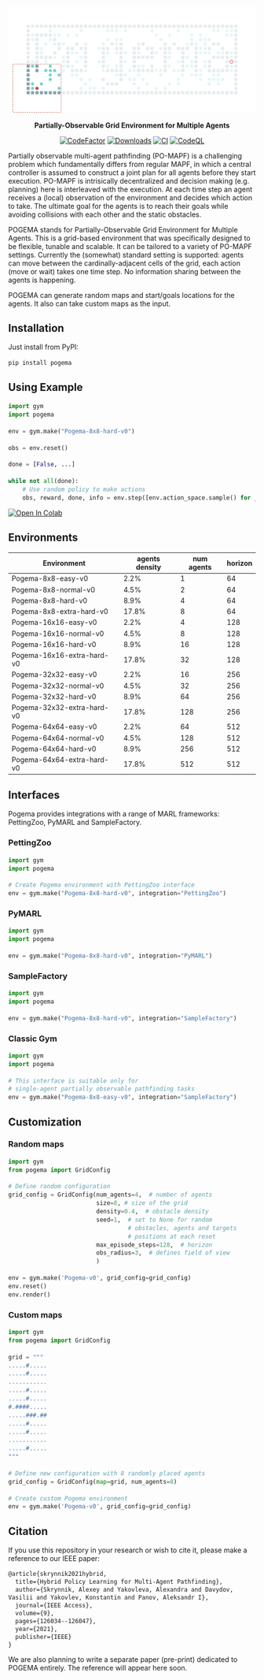 <div align="center">


[![Pogema logo](https://raw.githubusercontent.com/Tviskaron/pogema-pics/main/pogema-logo.svg)](https://github.com/AIRI-Institute/pogema)    

**Partially-Observable Grid Environment for Multiple Agents**

[![CodeFactor](https://www.codefactor.io/repository/github/tviskaron/pogema/badge)](https://www.codefactor.io/repository/github/tviskaron/pogema)
[![Downloads](https://pepy.tech/badge/pogema)](https://pepy.tech/project/pogema)
[![CI](https://github.com/AIRI-Institute/pogema/actions/workflows/CI.yml/badge.svg?branch=main)](https://github.com/AIRI-Institute/pogema/actions/workflows/CI.yml) 
[![CodeQL](https://github.com/AIRI-Institute/pogema/actions/workflows/codeql-analysis.yml/badge.svg)](https://github.com/AIRI-Institute/pogema/actions/workflows/codeql-analysis.yml)    
    
</div> 

Partially observable multi-agent pathfinding (PO-MAPF) is a challenging problem which fundamentally differs from regular MAPF, in which a central controller is assumed to construct a joint plan for all agents before they start execution. PO-MAPF is intrisically decentralized and decision making (e.g. planning) here is interleaved with the execution. At each time step an agent receives a (local) observation of the environment and decides which action to take. The ultimate goal for the agents is to reach their goals while avoiding collisions with each other and the static obstacles.

POGEMA stands for Partially-Observable Grid Environment for Multiple Agents. This is a grid-based environment that was specifically designed to be flexible, tunable and scalable. It can be tailored to a variety of PO-MAPF settings. Currently the (somewhat) standard setting is supported: agents can move between the cardinally-adjacent cells of the grid, each action (move or wait) takes one time step. No information sharing between the agents is happening.

POGEMA can generate random maps and start/goals locations for the agents. It also can take custom maps as the input.

## Installation

Just install from PyPI:

```pip install pogema```

## Using Example

```python
import gym
import pogema

env = gym.make("Pogema-8x8-hard-v0")

obs = env.reset()

done = [False, ...]

while not all(done):
    # Use random policy to make actions
    obs, reward, done, info = env.step([env.action_space.sample() for _ in range(len(obs))])
```

[![Open In Colab](https://colab.research.google.com/assets/colab-badge.svg)](https://colab.research.google.com/drive/19dSEGTQeM3oVJtVjpC162t1XApmv6APc?usp=sharing) 

## Environments

| Environment | agents density  | num agents  |  horizon    |
| -------------------------- | ----- | ----- | ---- |
| Pogema-8x8-easy-v0         | 2.2%  |   1   |  64  |
| Pogema-8x8-normal-v0       | 4.5%  |   2   |  64  |
| Pogema-8x8-hard-v0         | 8.9%  |   4   |  64  |
| Pogema-8x8-extra-hard-v0   | 17.8% |   8   |  64  |
| Pogema-16x16-easy-v0       | 2.2%  |   4   |  128 |
| Pogema-16x16-normal-v0     | 4.5%  |   8   |  128 |
| Pogema-16x16-hard-v0       | 8.9%  |   16  |  128 |
| Pogema-16x16-extra-hard-v0 | 17.8% |   32  |  128 |
| Pogema-32x32-easy-v0       | 2.2%  |   16  |  256 |
| Pogema-32x32-normal-v0     | 4.5%  |   32  |  256 |
| Pogema-32x32-hard-v0       | 8.9%  |   64  |  256 |
| Pogema-32x32-extra-hard-v0 | 17.8% |   128 |  256 |
| Pogema-64x64-easy-v0       | 2.2%  |   64  |  512 |
| Pogema-64x64-normal-v0     | 4.5%  |   128 |  512 |
| Pogema-64x64-hard-v0       | 8.9%  |   256 |  512 |
| Pogema-64x64-extra-hard-v0 | 17.8% |   512 |  512 |   

## Interfaces
Pogema provides integrations with a range of MARL frameworks: PettingZoo, PyMARL and SampleFactory. 

### PettingZoo

```python
import gym
import pogema

# Create Pogema environment with PettingZoo interface
env = gym.make("Pogema-8x8-hard-v0", integration="PettingZoo")
```

### PyMARL

```python
import gym
import pogema

env = gym.make("Pogema-8x8-hard-v0", integration="PyMARL")
```

### SampleFactory

```python
import gym
import pogema

env = gym.make("Pogema-8x8-hard-v0", integration="SampleFactory")
```

### Classic Gym


```python
import gym
import pogema

# This interface is suitable only for 
# single-agent partially observable pathfinding tasks
env = gym.make("Pogema-8x8-easy-v0", integration="SampleFactory")
```


## Customization

### Random maps
```python
import gym
from pogema import GridConfig

# Define random configuration
grid_config = GridConfig(num_agents=4,  # number of agents
                         size=8, # size of the grid
                         density=0.4,  # obstacle density
                         seed=1,  # set to None for random 
                                  # obstacles, agents and targets 
                                  # positions at each reset
                         max_episode_steps=128,  # horizon
                         obs_radius=3,  # defines field of view
                         )

env = gym.make('Pogema-v0', grid_config=grid_config)
env.reset()
env.render()

```

### Custom maps
```python
import gym
from pogema import GridConfig

grid = """
.....#.....
.....#.....
...........
.....#.....
.....#.....
#.####.....
.....###.##
.....#.....
.....#.....
...........
.....#.....
"""

# Define new configuration with 8 randomly placed agents
grid_config = GridConfig(map=grid, num_agents=8)

# Create custom Pogema environment
env = gym.make('Pogema-v0', grid_config=grid_config)
```




## Citation
If you use this repository in your research or wish to cite it, please make a reference to our IEEE paper: 
```
@article{skrynnik2021hybrid,
  title={Hybrid Policy Learning for Multi-Agent Pathfinding},
  author={Skrynnik, Alexey and Yakovleva, Alexandra and Davydov, Vasilii and Yakovlev, Konstantin and Panov, Aleksandr I},
  journal={IEEE Access},
  volume={9},
  pages={126034--126047},
  year={2021},
  publisher={IEEE}
}
```
We are also planning to write a separate paper (pre-print) dedicated to POGEMA entirely. The reference will appear here soon.

